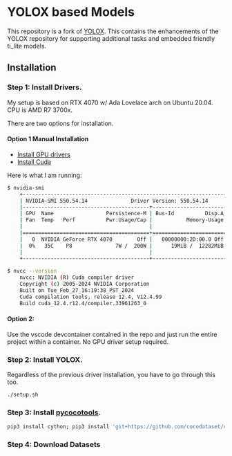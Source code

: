 # YOLOX based Models
This repository is a fork of [YOLOX](https://github.com/Megvii-BaseDetection/YOLOX). This contains the enhancements of the YOLOX repository for supporting additional tasks and embedded friendly ti_lite models.


## Installation

### Step 1: Install Drivers.


My setup is based on RTX 4070 w/ Ada Lovelace arch on Ubuntu 20.04. CPU is AMD R7 3700x.

There are two options for installation.

#### Option 1 Manual Installation

- [Install GPU drivers](https://www.nvidia.com/Download/index.aspx)
- [Install Cuda](https://developer.nvidia.com/cuda-downloads)


Here is what I am running:

```sh
$ nvidia-smi
    +-----------------------------------------------------------------------------------------+
    | NVIDIA-SMI 550.54.14              Driver Version: 550.54.14      CUDA Version: 12.4     |
    |-----------------------------------------+------------------------+----------------------+
    | GPU  Name                 Persistence-M | Bus-Id          Disp.A | Volatile Uncorr. ECC |
    | Fan  Temp   Perf          Pwr:Usage/Cap |           Memory-Usage | GPU-Util  Compute M. |
    |                                         |                        |               MIG M. |
    |=========================================+========================+======================|
    |   0  NVIDIA GeForce RTX 4070        Off |   00000000:2D:00.0 Off |                  N/A |
    |  0%   35C    P8              7W /  200W |      19MiB /  12282MiB |      0%      Default |
    |                                         |                        |                  N/A |
    +-----------------------------------------+------------------------+----------------------+

$ nvcc --version
    nvcc: NVIDIA (R) Cuda compiler driver
    Copyright (c) 2005-2024 NVIDIA Corporation
    Built on Tue_Feb_27_16:19:38_PST_2024
    Cuda compilation tools, release 12.4, V12.4.99
    Build cuda_12.4.r12.4/compiler.33961263_0
```

#### Option 2:

Use the vscode devcontainer contained in the repo and just run the entire project within a container. No GPU driver setup required.

### Step 2: Install YOLOX.

Regardless of the previous driver installation, you have to go through this too.

```sh
./setup.sh
```

### Step 3: Install [pycocotools](https://github.com/cocodataset/cocoapi).

```sh
pip3 install cython; pip3 install 'git+https://github.com/cocodataset/cocoapi.git#subdirectory=PythonAPI'
```

### Step 4: Download Datasets
